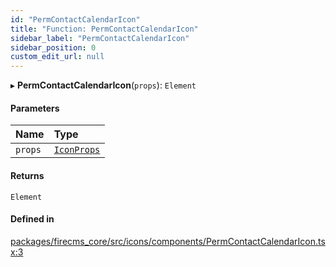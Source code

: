 ```yaml
---
id: "PermContactCalendarIcon"
title: "Function: PermContactCalendarIcon"
sidebar_label: "PermContactCalendarIcon"
sidebar_position: 0
custom_edit_url: null
---
```


▸ **PermContactCalendarIcon**(`props`): `Element`

#### Parameters

| Name | Type |
| :------ | :------ |
| `props` | [`IconProps`](../types/IconProps.md) |

#### Returns

`Element`

#### Defined in

[packages/firecms_core/src/icons/components/PermContactCalendarIcon.tsx:3](https://github.com/FireCMSco/firecms/blob/d45f3739/packages/firecms_core/src/icons/components/PermContactCalendarIcon.tsx#L3)
